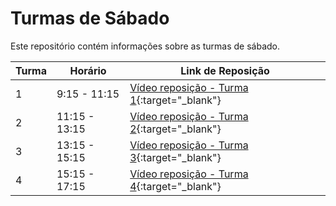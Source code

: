 # Turmas de Sábado

Este repositório contém informações sobre as turmas de sábado.

| Turma | Horário          | Link de Reposição                                     |
|-------|------------------|-------------------------------------------------------|
| 1     | 9:15 - 11:15     | [Vídeo reposição - Turma 1](https://1drv.ms/f/s!AABDE_eMAQ0LgoEA?e=UBJCRY){:target="_blank"} |
| 2     | 11:15 - 13:15    | [Vídeo reposição - Turma 2](https://1drv.ms/f/s!AABDE_eMAQ0LgoEA?e=UBJCRY){:target="_blank"} |
| 3     | 13:15 - 15:15    | [Vídeo reposição - Turma 3](https://1drv.ms/f/s!AABDE_eMAQ0LgoEA?e=UBJCRY){:target="_blank"} |
| 4     | 15:15 - 17:15    | [Vídeo reposição - Turma 4](https://1drv.ms/f/s!AABDE_eMAQ0LgoEA?e=UBJCRY){:target="_blank"} |
